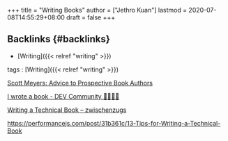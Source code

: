 +++
title = "Writing Books"
author = ["Jethro Kuan"]
lastmod = 2020-07-08T14:55:29+08:00
draft = false
+++

## Backlinks {#backlinks}

- [Writing]({{< relref "writing" >}})

tags
: [Writing]({{< relref "writing" >}})

[Scott Meyers: Advice to Prospective Book Authors](https://www.aristeia.com/authorAdvice.html)

[I wrote a book - DEV Community 👩‍💻👨‍💻](https://dev.to/trickvi/i-wrote-a-book-lfg)

[Writing a Technical Book – zwischenzugs](https://zwischenzugs.com/2016/05/15/writing-a-technical-book/)

<https://performancejs.com/post/31b361c/13-Tips-for-Writing-a-Technical-Book>

